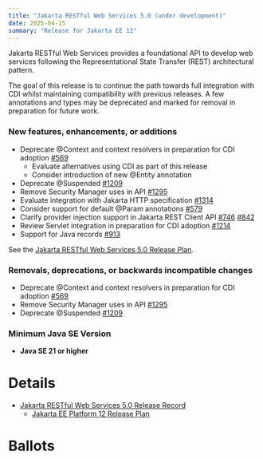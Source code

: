 ```yaml
---
title: "Jakarta RESTful Web Services 5.0 (under development)"
date: 2025-04-15
summary: "Release for Jakarta EE 12"
---
```


Jakarta RESTful Web Services provides a foundational API to develop web services following the 
Representational State Transfer (REST) architectural pattern.

The goal of this release is to continue the path towards full integration with CDI whilst 
maintaining compatibility with previous releases. A few annotations and types may be 
deprecated and marked for removal in preparation for future work.

### New features, enhancements, or additions

* Deprecate @Context and context resolvers in preparation for CDI adoption [#569](https://github.com/jakartaee/rest/issues/569)
  * Evaluate alternatives using CDI as part of this release
  * Consider introduction of new @Entity annotation
* Deprecate @Suspended [#1209](https://github.com/jakartaee/rest/issues/1209)
* Remove Security Manager uses in API [#1295](https://github.com/jakartaee/rest/issues/1295)
* Evaluate integration with Jakarta HTTP specification [#1314](https://github.com/jakartaee/rest/issues/1314)
* Consider support for default @Param annotations [#579](https://github.com/jakartaee/rest/issues/579)
* Clarify provider injection support in Jakarta REST Client API [#746](https://github.com/jakartaee/rest/issues/746) [#842](https://github.com/jakartaee/rest/issues/842)
* Review Servlet integration in preparation for CDI adoption [#1214](https://github.com/jakartaee/rest/issues/1214)
* Support for Java records [#913](https://github.com/jakartaee/rest/issues/913)

See the [Jakarta RESTful Web Services 5.0 Release Plan](https://projects.eclipse.org/projects/ee4j.rest/releases/5.0.0/plan).

### Removals, deprecations, or backwards incompatible changes

* Deprecate @Context and context resolvers in preparation for CDI adoption [#569](https://github.com/jakartaee/rest/issues/569)
* Remove Security Manager uses in API [#1295](https://github.com/jakartaee/rest/issues/1295)
* Deprecate @Suspended [#1209](https://github.com/jakartaee/rest/issues/1209)

### Minimum Java SE Version
* **Java SE 21 or higher**

# Details

* [Jakarta RESTful Web Services 5.0 Release Record](https://projects.eclipse.org/projects/ee4j.rest/releases/5.0.0)
    * [Jakarta EE Platform 12 Release Plan](https://jakartaee.github.io/platform/jakartaee11/#jakarta-ee-12-release-plan)
<!--
* [Jakarta RESTful Web Services 5.0 Specification Document](./jakarta-restful-ws-spec-5.0.pdf) (PDF)
* [Jakarta RESTful Web Services 5.0 Specification Document](./jakarta-restful-ws-spec-5.0.html) (HTML)
* [Jakarta RESTful Web Services 5.0 Javadoc](./apidocs)
* [Jakarta RESTful Web Services 5.0.0 TCK](https://download.eclipse.org/jakartaee/restful-ws/5.0/jakarta-restful-ws-tck-5.0.0.zip)  ([sig](https://download.eclipse.org/jakartaee/restful-ws/5.0/jakarta-restful-ws-tck-5.0.0.zip.sig),  [sha](https://download.eclipse.org/jakartaee/restful-ws/5.0/jakarta-restful-ws-tck-5.0.0.zip.sha256),  [pub](https://jakarta.ee/specifications/jakartaee-spec-committee.pub))
    * For all TCK releases, see the download directory [here](http://download.eclipse.org/jakartaee/restful-ws/5.0/).
 * Maven coordinates
    * [jakarta.ws.rs:jakarta.ws.rs-api:jar:5.0.0](https://central.sonatype.com/artifact/jakarta.ws.rs/jakarta.ws.rs-api/5.0.0/jar)

# Compatible Implementations
* [RESTEasy XXXXX](https://github.com/resteasy/resteasy/releases/tag/XXXXX)
* [Eclipse Jersey XXXXX](https://github.com/eclipse-ee4j/jersey/releases/tag/XXXXX)
-->
# Ballots
<!--
## Release Review

The Specification Committee Ballot concluded successfully on YYYY-MM-DD with the following results.

| Representative                                 | Representative for: | Vote |
|------------------------------------------------|---------------------|------|
| Kenji Kazumura                                 | Fujitsu             |      |
| Emily Jiang, Tom Watson                        | IBM                 |      |
| Ed Bratt, Dmitry Kornilov                      | Oracle              |      |
| Andrew Pielage, Petr Aubrecht                  | Payara              |      |
| David Blevins, Jean-Louis Monteiro             | Tomitribe           |      |
| Ivar Grimstad                                  | EE4J PMC            |      |
| Marcelo Ancelmo, Abraham Marin-Perez           | Participant Members |      |
| Werner Keil                                    | Committer Members   |      |
| Dr. Jun Qian                                   | Enterprise Members  |      |
| Zhai Luchao                                    | Enterprise Members  |      |
|                                                | **Total**           |      |

The ballot was run in the [jakarta.ee-spec mailing list](https://www.eclipse.org/lists/jakarta.ee-spec/msgxxxxx.html)

## Progress Review

The Specification Committee Ballot concluded successfully on YYYY-MM-DD with the following results.

| Representative                                 | Representative for: | Vote |
|------------------------------------------------|---------------------|------|
| Kenji Kazumura                                 | Fujitsu             |      |
| Emily Jiang, Tom Watson                        | IBM                 |      |
| Ed Bratt, Dmitry Kornilov                      | Oracle              |      |
| Andrew Pielage, Petr Aubrecht                  | Payara              |      |
| David Blevins, Jean-Louis Monteiro             | Tomitribe           |      |
| Ivar Grimstad                                  | EE4J PMC            |      |
| Marcelo Ancelmo, Abraham Marin-Perez           | Participant Members |      |
| Werner Keil                                    | Committer Members   |      |
| Dr. Jun Qian                                   | Enterprise Members  |      |
| Zhai Luchao                                    | Enterprise Members  |      |
|                                                | **Total**           |      |

Non-binding votes

| Representative                                 | Representative for: | Vote |
|------------------------------------------------|---------------------|------|
| Dr. Jun Qian                                   | Primeton            |      |
|                                                | **Total**           |      |

The ballot was run in the [jakarta.ee-spec mailing list](https://www.eclipse.org/lists/jakarta.ee-spec/msgxxxxx.html)

## Plan Review

The Specification Committee Ballot concluded successfully on YYYY-MM-DD with the following results.
Note that this is a revised plan from the approved plan review of MONTH YEAR.

| Representative                                 | Representative for: | Vote |
|------------------------------------------------|---------------------|------|
| Kenji Kazumura                                 | Fujitsu             |      |
| Tom Watson, Emily Jiang                        | IBM                 |      |
| Ed Bratt, Dmitry Kornilov                      | Oracle              |      |
| Andrew Pielage, Petr Aubrecht                  | Payara              |      |
| David Blevins, Jean-Louis Monteiro             | Tomitribe           |      |
| Ivar Grimstad                                  | EE4J PMC            |      |
| Marcelo Ancelmo, Abraham Marin-Perez           | Participant Members |      |
| Werner Keil                                    | Committer Members   |      |
| Zhai Luchao                                    | Enterprise Members  |      |
| Scott Stark, Scott Marlo0w                     | Enterprise Members  |      |
|                                                | **Total**           |      |

Non-binding votes

| Representative                                 | Representative for: | Vote |
|------------------------------------------------|---------------------|------|
| Arjan Tijms                                    | Omnifish            |      |
| Dr. Jun Qian                                   | Primeton            |      |
|                                                | **Total**           |      |

The ballot was run in the [jakarta.ee-spec mailing list](https://www.eclipse.org/lists/jakarta.ee-spec/msgxxxxx.html)

## Plan Review

The Specification Committee Ballot concluded successfully on YYYY-MM-DD with the following results.

| Representative                                 | Representative for: | Vote |
|------------------------------------------------|---------------------|------|
| Kenji Kazumura                                 | Fujitsu             |      |
| Dan Bandera, Kevin Sutter                      | IBM                 |      |
| Ed Bratt, Dmitry Kornilov                      | Oracle              |      |
| Andrew Pielage, Matt Gill                      | Payara              |      |
| Scott Stark, Mark Little                       | Red Hat             |      |
| David Blevins, Jean-Louis Monteiro             | Tomitribe           |      |
| Ivar Grimstad                                  | EE4J PMC            |      |
| Marcelo Ancelmo, Martijn Verburg               | Participant Members |      |
| Werner Keil                                    | Committer Members   |      |
| Dr. Jun Qian                                   | Enterprise Members  |      |
|                                                | **Total**           |      |

The ballot was run in the [jakarta.ee-spec mailing list](https://www.eclipse.org/lists/jakarta.ee-spec/msgxxxxx.html)
-->
